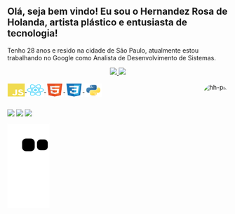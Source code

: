 ## Olá, seja bem vindo! Eu sou o Hernandez Rosa de Holanda, artista plástico e entusiasta de tecnologia! 
Tenho 28 anos e resido na cidade de São Paulo, atualmente estou trabalhando no Google como Analista de Desenvolvimento de Sistemas.

<div align="center">
  <a href="https://github.com/Hernandez-Rosa-Holanda">
   <img height="180em" src="https://github-readme-stats.vercel.app/api/top-langs/?username=Hernandez-Rosa-Holanda&layout=compact&langs_count=7&theme=dark"/>
   <img height="180em" src="https://github-readme-stats.vercel.app/api?username=Hernandez-Rosa-Holanda&show_icons=false&theme=dark&include_all_commits=true&count_private=true"/>
 
</div>
<div style="display: inline_block"><br>
  <img align="center" alt="hh-Js" height="30" width="40" src="https://raw.githubusercontent.com/devicons/devicon/master/icons/javascript/javascript-plain.svg">
  <img align="center" alt="hh-React" height="30" width="40" src="https://raw.githubusercontent.com/devicons/devicon/master/icons/react/react-original.svg">
  <img align="center" alt="hh-HTML" height="30" width="40" src="https://raw.githubusercontent.com/devicons/devicon/master/icons/html5/html5-original.svg">
  <img align="center" alt="hh-CSS" height="30" width="40" src="https://raw.githubusercontent.com/devicons/devicon/master/icons/css3/css3-original.svg">
  <img align="center" alt="hh-Python" height="30" width="40" src="https://raw.githubusercontent.com/devicons/devicon/master/icons/python/python-original.svg">
  <img align="right" alt="hh-pic" height="150" style="border-radius:50px;" src="https://i.pinimg.com/564x/42/7f/f0/427ff0f9bed9a681953862a6896c92c3.jpg">
</div>
  
  ##
 
<div> 
  <a href="https://www.instagram.com/h.h.tattoo/" target="_blank"><img src="https://img.shields.io/badge/-Instagram-%23E4405F?style=for-the-badge&logo=instagram&logoColor=white" target="_blank"></a>
  <a href = "mailto:h.rosadeholanda@gmail.com"><img src="https://img.shields.io/badge/-Gmail-%23333?style=for-the-badge&logo=gmail&logoColor=white" target="_blank"></a>
  <a href="https://www.linkedin.com/in/hernandez-rosa-de-holanda/" target="_blank"><img src="https://img.shields.io/badge/-LinkedIn-%230077B5?style=for-the-badge&logo=linkedin&logoColor=white" target="_blank"></a> 
 
  ![Snake animation](https://github.com/rafaballerini/rafaballerini/blob/output/github-contribution-grid-snake.svg)
